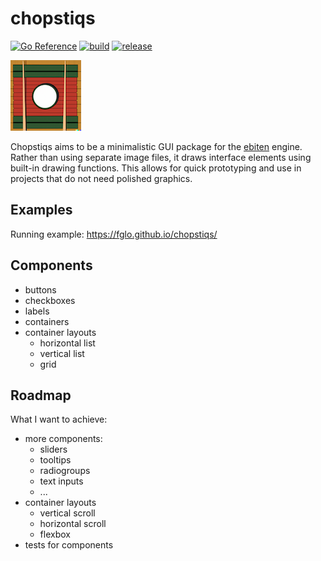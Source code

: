 # chopstiqs

[![Go Reference](https://pkg.go.dev/badge/github.com/fglo/chopstiqs.svg)](https://pkg.go.dev/github.com/fglo/chopstiqs)
[![build](https://github.com/fglo/chopstiqs/actions/workflows/go-build.yaml/badge.svg?branch=main)](https://github.com/fglo/chopstiqs/actions?query=workflow%3Ago-build)
[![release](https://github.com/fglo/chopstiqs/actions/workflows/deploy-webasm.yml/badge.svg?branch=main)](https://github.com/fglo/chopstiqs/actions?query=workflow%3Adeploy-webasm)

![chopstiqs logo generated by DALL·E 2](img/chopstiqs-logo-1-4x4.png)

Chopstiqs aims to be a minimalistic GUI package for the [ebiten](https://ebitengine.org/) engine. Rather than using separate image files, it draws interface elements using built-in drawing functions. This allows for quick prototyping and use in projects that do not need polished graphics.

## Examples

Running example: <https://fglo.github.io/chopstiqs/>

## Components

- buttons
- checkboxes
- labels
- containers
- container layouts
  - horizontal list
  - vertical list
  - grid

## Roadmap

What I want to achieve:

- more components:
  - sliders
  - tooltips
  - radiogroups
  - text inputs
  - ...
- container layouts
  - vertical scroll
  - horizontal scroll
  - flexbox
- tests for components
